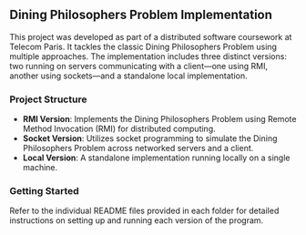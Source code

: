 ## Dining Philosophers Problem Implementation

This project was developed as part of a distributed software coursework at Telecom Paris. It tackles the classic Dining Philosophers Problem using multiple approaches. The implementation includes three distinct versions: two running on servers communicating with a client—one using RMI, another using sockets—and a standalone local implementation.

### Project Structure

- **RMI Version**: Implements the Dining Philosophers Problem using Remote Method Invocation (RMI) for distributed computing.
- **Socket Version**: Utilizes socket programming to simulate the Dining Philosophers Problem across networked servers and a client.
- **Local Version**: A standalone implementation running locally on a single machine.

### Getting Started

Refer to the individual README files provided in each folder for detailed instructions on setting up and running each version of the program.
